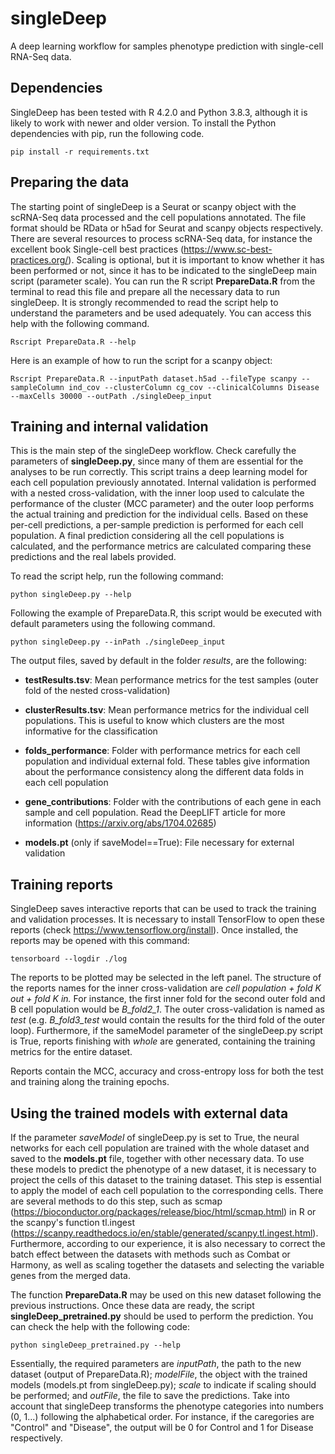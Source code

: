 # singleDeep

A deep learning workflow for samples phenotype prediction with single-cell RNA-Seq data.

## Dependencies

SingleDeep has been tested with R 4.2.0 and Python 3.8.3, although it is likely to work with newer and older version. To install the Python dependencies with pip, run the following code.

```{bash}
pip install -r requirements.txt
```

## Preparing the data

The starting point of singleDeep is a Seurat or scanpy object with the scRNA-Seq data processed and the cell populations annotated. The file format should be RData or h5ad for Seurat and scanpy objects respectively. There are several resources to process scRNA-Seq data, for instance the excellent book Single-cell best practices (<https://www.sc-best-practices.org/>). Scaling is optional, but it is important to know whether it has been performed or not, since it has to be indicated to the singleDeep main script (parameter scale). You can run the R script **PrepareData.R** from the terminal to read this file and prepare all the necessary data to run singleDeep. It is strongly recommended to read the script help to understand the parameters and be used adequately. You can access this help with the following command.

```{bash}
Rscript PrepareData.R --help
```

Here is an example of how to run the script for a scanpy object:

```{bash}
Rscript PrepareData.R --inputPath dataset.h5ad --fileType scanpy --sampleColumn ind_cov --clusterColumn cg_cov --clinicalColumns Disease --maxCells 30000 --outPath ./singleDeep_input

```

## Training and internal validation

This is the main step of the singleDeep workflow. Check carefully the parameters of **singleDeep.py**, since many of them are essential for the analyses to be run correctly. This script trains a deep learning model for each cell population previously annotated. Internal validation is performed with a nested cross-validation, with the inner loop used to calculate the performance of the cluster (MCC parameter) and the outer loop performs the actual training and prediction for the individual cells. Based on these per-cell predictions, a per-sample prediction is performed for each cell population. A final prediction considering all the cell populations is calculated, and the performance metrics are calculated comparing these predictions and the real labels provided.

To read the script help, run the following command:

```{bash}
python singleDeep.py --help
```

Following the example of PrepareData.R, this script would be executed with default parameters using the following command.

```{bash}
python singleDeep.py --inPath ./singleDeep_input
```

The output files, saved by default in the folder *results*, are the following:

-   **testResults.tsv**: Mean performance metrics for the test samples (outer fold of the nested cross-validation)

-   **clusterResults.tsv**: Mean performance metrics for the individual cell populations. This is useful to know which clusters are the most informative for the classification

-   **folds_performance**: Folder with performance metrics for each cell population and individual external fold. These tables give information about the performance consistency along the different data folds in each cell population

-   **gene_contributions**: Folder with the contributions of each gene in each sample and cell population. Read the DeepLIFT article for more information (<https://arxiv.org/abs/1704.02685>)

-   **models.pt** (only if saveModel==True): File necessary for external validation

## Training reports

SingleDeep saves interactive reports that can be used to track the training and validation processes. It is necessary to install TensorFlow to open these reports (check <https://www.tensorflow.org/install>). Once installed, the reports may be opened with this command:

```{bash}
tensorboard --logdir ./log
```

The reports to be plotted may be selected in the left panel. The structure of the reports names for the inner cross-validation are *cell population + fold K out + fold K in.* For instance, the first inner fold for the second outer fold and B cell population would be *B_fold2_1*. The outer cross-validation is named as *test* (e.g. *B_fold3_test* would contain the results for the third fold of the outer loop). Furthermore, if the sameModel parameter of the singleDeep.py script is True, reports finishing with *whole* are generated, containing the training metrics for the entire dataset.

Reports contain the MCC, accuracy and cross-entropy loss for both the test and training along the training epochs.

## Using the trained models with external data

If the parameter *saveModel* of singleDeep.py is set to True, the neural networks for each cell population are trained with the whole dataset and saved to the **models.pt** file, together with other necessary data. To use these models to predict the phenotype of a new dataset, it is necessary to project the cells of this dataset to the training dataset. This step is essential to apply the model of each cell population to the corresponding cells. There are several methods to do this step, such as scmap (<https://bioconductor.org/packages/release/bioc/html/scmap.html>) in R or the scanpy's function tl.ingest (<https://scanpy.readthedocs.io/en/stable/generated/scanpy.tl.ingest.html>). Furthermore, according to our experience, it is also necessary to correct the batch effect between the datasets with methods such as Combat or Harmony, as well as scaling together the datasets and selecting the variable genes from the merged data.

The function **PrepareData.R** may be used on this new dataset following the previous instructions. Once these data are ready, the script **singleDeep_pretrained.py** should be used to perform the prediction. You can check the help with the following code:

```{bash}
python singleDeep_pretrained.py --help
```

Essentially, the required parameters are *inputPath*, the path to the new dataset (output of PrepareData.R); *modelFile*, the object with the trained models (models.pt from singleDeep.py); *scale* to indicate if scaling should be performed; and *outFile*, the file to save the predictions. Take into account that singleDeep transforms the phenotype categories into numbers (0, 1...) following the alphabetical order. For instance, if the caregories are "Control" and "Disease", the output will be 0 for Control and 1 for Disease respectively.

